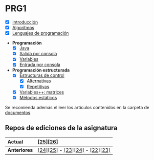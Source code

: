 # PRG1

- [x] [Introducción](temario/00000-introduccion.md)
- [x] [Algoritmos](temario/00100-algoritmos.md)
- [x] [Lenguajes de programación](temario/00200-lenguajesDeProgramacion.md)
- **Programación**
  - [x] [Java](temario/00300-java.md)
  - [x] [Salida por consola](temario/00400-salidaJava.md)
  - [x] [Variables](temario/00500-variables.md)
  - [x] [Entrada por consola](temario/00600-entradaJava.md)
- **Programación estructurada**
  - [x] [Estructuras de control](temario/00700-estructurasDeControl.md)
    - [x] [Alternativas](temario/00710-estructurasDeControlAlternativas.md)
    - [x] [Repetitivas](temario/00720-estructurasDeControlRepetitivas.md)
  - [x] [Variables++: matrices](temario/00800-matrices.md)
  - [x] [Métodos estáticos](temario/00900-metodosEstaticos.md)

Se recomienda además el leer los artículos contenidos en la carpeta de [documentos](documentos/README.md)

## Repos de ediciones de la asignatura

<div align=center>

|Actual|[[25][26]](https://github.com/mmasias/25-26-PRG1)|
|:-|:-
|**Anteriores**|[[24][25]](https://github.com/mmasias/24-25-PRG1) - [[23][24]](https://github.com/mmasias/23-24-PRG1) - [[22][23]](https://github.com/mmasias/prg1-22-23)

</div>
